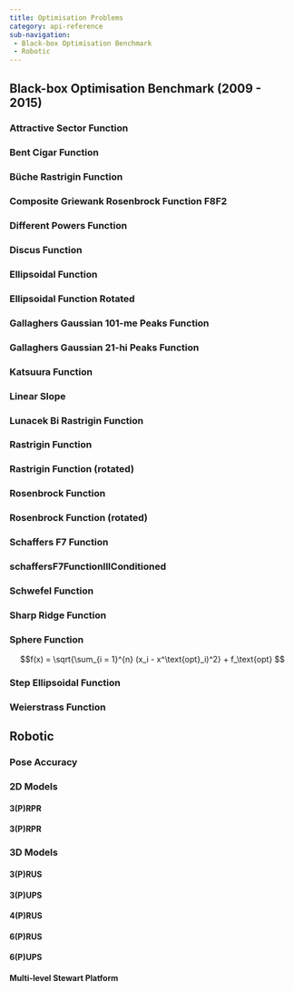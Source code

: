 ```yaml
---
title: Optimisation Problems
category: api-reference
sub-navigation:
 - Black-box Optimisation Benchmark
 - Robotic
---
```


<h2 id="black-box-optimisation-benchmark">Black-box Optimisation Benchmark (2009 - 2015)</h2>

### Attractive Sector Function

### Bent Cigar Function

### Büche Rastrigin Function

### Composite Griewank Rosenbrock Function F8F2

### Different Powers Function

### Discus Function

### Ellipsoidal Function

### Ellipsoidal Function Rotated

### Gallaghers Gaussian 101-me Peaks Function

### Gallaghers Gaussian 21-hi Peaks Function

### Katsuura Function

### Linear Slope

### Lunacek Bi Rastrigin Function

### Rastrigin Function

### Rastrigin Function (rotated)

### Rosenbrock Function

### Rosenbrock Function (rotated)

### Schaffers F7 Function

### schaffersF7FunctionIllConditioned

### Schwefel Function

### Sharp Ridge Function

### Sphere Function

$$f(x) = \sqrt{\sum_{i = 1}^{n} (x_i - x^\text{opt}_i)^2} + f_\text{opt} $$

### Step Ellipsoidal Function

### Weierstrass Function

<h2 id="robotic">Robotic</h2>

### Pose Accuracy

### 2D Models

#### 3(P)RPR
       
#### 3(P)RPR
       
### 3D Models

#### 3(P)RUS
       
#### 3(P)UPS

#### 4(P)RUS

#### 6(P)RUS

#### 6(P)UPS

#### Multi-level Stewart Platform